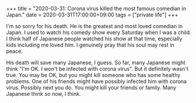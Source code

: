 +++
title =  "2020-03-31: Corona virus killed the most famous comedian in Japan."
date = 2020-03-31T17:00:00+09:00
tags = ["private life"]
+++

I'm so sorry for his death.
He is the greatest and most loved comedian in Japan.
I used to watch his comedy show every Saturday when I was a child.
I think half of Japanese people watched his show at that time,
especially kids including me loved him.
I genuinely pray that his soul may rest in peace.

His death will save many Japanese, I guess.
So far, many Japanese might think "I'm OK. I won't be infected with corona virus".
But it definitely wasn't true.
You may be OK, but you might kill someone who has some healthy problems.
One of his friends might have possibly infected him with corona virus.
Possibly next you do. You might kill your friends or family.
Many Japanese think so now, I think.

